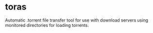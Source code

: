 # toras
Automatic .torrent file transfer tool for use with download servers using monitored directories for loading torrents.
